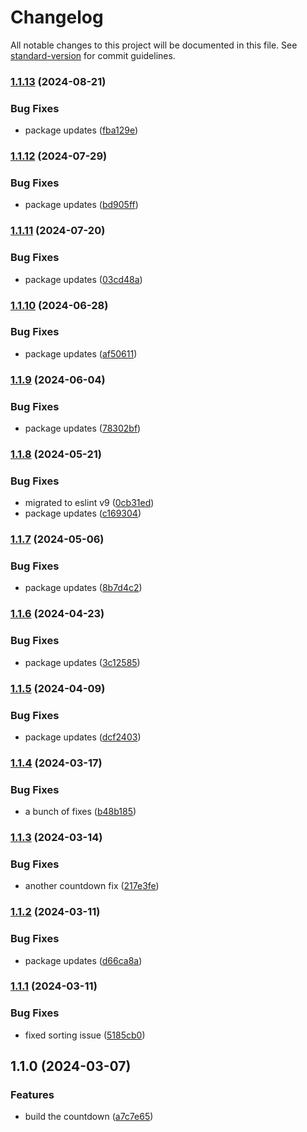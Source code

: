 # Changelog

All notable changes to this project will be documented in this file. See [standard-version](https://github.com/conventional-changelog/standard-version) for commit guidelines.

### [1.1.13](https://github.com/CandeeGenerations/cbc-countdown/compare/v1.1.12...v1.1.13) (2024-08-21)


### Bug Fixes

* package updates ([fba129e](https://github.com/CandeeGenerations/cbc-countdown/commit/fba129ec8397203a8d5e7262a143a2ca21cbb1d0))

### [1.1.12](https://github.com/CandeeGenerations/cbc-countdown/compare/v1.1.11...v1.1.12) (2024-07-29)


### Bug Fixes

* package updates ([bd905ff](https://github.com/CandeeGenerations/cbc-countdown/commit/bd905ffd456424cd81c99d3c42171ffd8b93dc61))

### [1.1.11](https://github.com/CandeeGenerations/cbc-countdown/compare/v1.1.10...v1.1.11) (2024-07-20)


### Bug Fixes

* package updates ([03cd48a](https://github.com/CandeeGenerations/cbc-countdown/commit/03cd48a35cabd263ba58ba8e84c88737601abc57))

### [1.1.10](https://github.com/CandeeGenerations/cbc-countdown/compare/v1.1.9...v1.1.10) (2024-06-28)


### Bug Fixes

* package updates ([af50611](https://github.com/CandeeGenerations/cbc-countdown/commit/af506111530af1ca41616b89a9b9636e1942e97f))

### [1.1.9](https://github.com/CandeeGenerations/cbc-countdown/compare/v1.1.8...v1.1.9) (2024-06-04)


### Bug Fixes

* package updates ([78302bf](https://github.com/CandeeGenerations/cbc-countdown/commit/78302bf7f13d6dcaad3acecab072dd7727709666))

### [1.1.8](https://github.com/CandeeGenerations/cbc-countdown/compare/v1.1.7...v1.1.8) (2024-05-21)


### Bug Fixes

* migrated to eslint v9 ([0cb31ed](https://github.com/CandeeGenerations/cbc-countdown/commit/0cb31edb7d1aacca2beab65d14b056fe4ae41afc))
* package updates ([c169304](https://github.com/CandeeGenerations/cbc-countdown/commit/c1693048299e74f0141f62738772426d7ea01829))

### [1.1.7](https://github.com/CandeeGenerations/cbc-countdown/compare/v1.1.6...v1.1.7) (2024-05-06)


### Bug Fixes

* package updates ([8b7d4c2](https://github.com/CandeeGenerations/cbc-countdown/commit/8b7d4c22eb8aa95329035a7ebdb581673b786ee2))

### [1.1.6](https://github.com/CandeeGenerations/cbc-countdown/compare/v1.1.5...v1.1.6) (2024-04-23)


### Bug Fixes

* package updates ([3c12585](https://github.com/CandeeGenerations/cbc-countdown/commit/3c12585296ceb583036c74affe51cc31384eaeb4))

### [1.1.5](https://github.com/CandeeGenerations/cbc-countdown/compare/v1.1.4...v1.1.5) (2024-04-09)


### Bug Fixes

* package updates ([dcf2403](https://github.com/CandeeGenerations/cbc-countdown/commit/dcf24032dc2aee2365f48dd1552dd63813e16225))

### [1.1.4](https://github.com/CandeeGenerations/cbc-countdown/compare/v1.1.3...v1.1.4) (2024-03-17)


### Bug Fixes

* a bunch of fixes ([b48b185](https://github.com/CandeeGenerations/cbc-countdown/commit/b48b18546ee873bfc0b449cf0a578fb0bd84eddf))

### [1.1.3](https://github.com/CandeeGenerations/cbc-countdown/compare/v1.1.2...v1.1.3) (2024-03-14)


### Bug Fixes

* another countdown fix ([217e3fe](https://github.com/CandeeGenerations/cbc-countdown/commit/217e3fe34aa25779d5260802d07d1b4d88094aa3))

### [1.1.2](https://github.com/CandeeGenerations/cbc-countdown/compare/v1.1.1...v1.1.2) (2024-03-11)


### Bug Fixes

* package updates ([d66ca8a](https://github.com/CandeeGenerations/cbc-countdown/commit/d66ca8aecdbe265b792011215b81c8c66514fc95))

### [1.1.1](https://github.com/CandeeGenerations/cbc-countdown/compare/v1.1.0...v1.1.1) (2024-03-11)


### Bug Fixes

* fixed sorting issue ([5185cb0](https://github.com/CandeeGenerations/cbc-countdown/commit/5185cb0e4cbc1ba9822d4bdd223bd4b0c9863008))

## 1.1.0 (2024-03-07)


### Features

* build the countdown ([a7c7e65](https://github.com/CandeeGenerations/cbc-countdown/commit/a7c7e6564cc22d58f3d2c546a37787fbfb42b5c2))

